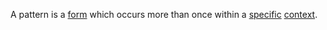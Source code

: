 A pattern is a [form](https://github.com/gcassel/Modular-Organization-Terminology/blob/master/terms/form.md) which occurs more than once within a [specific](https://github.com/gcassel/Modular-Organization-Terminology/blob/master/terms/specific.md) [context](https://github.com/gcassel/Modular-Organization-Terminology/blob/master/terms/context.md).
